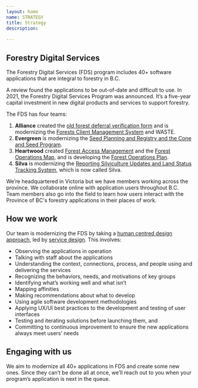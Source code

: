 ```yaml
---
layout: home
name: STRATEGY
title: Strategy
description:
       
---
```


## Forestry Digital Services 

The Forestry Digital Services (FDS) program includes 40+ software applications that are integral to forestry in B.C. 

A review found the applications to be out-of-date and difficult to use. In 2021, the Forestry Digital Services Program was announced. It’s a five-year capital investment in new digital products and services to support forestry. 

The FDS has four teams:
1. **Alliance** created the [old forest deferral verification form](./applications/oldgrowth.html) and is modernizing the [Forests Client Management System](./applications/client.html) and WASTE. 
2. **Evergreen** is modernizing the [Seed Planning and Registry and the Cone and Seed Program](./applications/spar.html). 
3. **Heartwood** created [Forest Access Management](./applications/fam.html) and the [Forest Operations Map](./applications/fom.html), and is developing the [Forest Operations Plan](./applications/fop.html).
4. **Silva** is modernizing the [Reporting Silviculture Updates and Land Status Tracking System](./applications/results.html), which is now called Silva.

We’re headquartered in Victoria but we have members working across the province. We collaborate online with application users throughout B.C. Team members also go into the field to learn how users interact with the Province of BC's forestry applications in their places of work. 

## How we work

Our team is modernizing the FDS by taking a [human centred design approach](https://en.wikipedia.org/wiki/Human-centered_design), led by [service design](https://en.wikipedia.org/wiki/Service_design). 
 This involves:
 - Observing the applications in operation
 - Talking with staff about the applications 
 - Understanding the context, connections, process, and people using and delivering the services 
 - Recognizing the behaviors, needs, and motivations of key groups 
 - Identifying what’s working well and what isn’t 
 - Mapping affinities 
 - Making recommendations about what to develop 
 - Using agile software development methodologies 
 - Applying UX/UI best practices to the development and testing of user interfaces 
 - Testing and iterating solutions before launching them, and 
 - Committing to continuous improvement to ensure the new applications always meet users’ needs 

## Engaging with us
We aim to modernize all 40+ applications in FDS and create some new ones. Since they can’t be done all at once, we’ll reach out to you when your program’s application is next in the queue.
  

